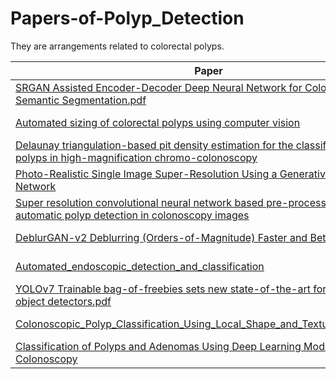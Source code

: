 # Papers-of-Polyp_Detection
They are arrangements related to colorectal polyps. 

| Paper | Time | Note |
|-------|------|------|
|[SRGAN Assisted Encoder-Decoder Deep Neural Network for Colorectal Polyp Semantic Segmentation.pdf](https://github.com/huchi00057/Papers-of-Polyp_Detection/files/9942928/SRGAN.Assisted.Encoder-Decoder.Deep.Neural.Network.for.Colorectal.Polyp.Semantic.Segmentation.pdf)|October 2021|[Note_SRGAN](https://github.com/huchi00057/Papers-of-Polyp_Detection/files/9969380/Note_SRGAN.pdf)|
|[Automated sizing of colorectal polyps using computer vision](https://github.com/huchi00057/Papers-of-Polyp_Detection/files/9969069/Automated.sizing.of.colorectal.polyps.using.pdf)|Jupy 2021|待上傳|
|[Delaunay triangulation-based pit density estimation for the classification of polyps in high-magnification chromo-colonoscopy](https://github.com/huchi00057/Papers-of-Polyp_Detection/files/9969088/Delaunay.triangulation-based.pit.density.estimation.for.the.classification.of.polyps.in.high-magnification.chromo-colonoscopy.pdf)|February 2012|[Note_Delaunay traingulation](https://github.com/huchi00057/Papers-of-Polyp_Detection/files/9969389/Note_Delaunay.traingulation.pdf)|
|[Photo-Realistic Single Image Super-Resolution Using a Generative Adversarial Network](https://github.com/huchi00057/Papers-of-Polyp_Detection/files/9969114/Photo-Realistic.Single.Image.Super-Resolution.Using.a.Generative.Adversarial.Network.pdf)|May 2017|ROG XG Mobile|[Note_photo-realistic](https://github.com/huchi00057/Papers-of-Polyp_Detection/files/9969399/Note_photo-realistic.pdf)|
|[Super resolution convolutional neural network based pre-processing for automatic polyp detection in colonoscopy images](https://github.com/huchi00057/Papers-of-Polyp_Detection/files/9969152/Super.resolution.convolutional.neural.network.based.pre-processing.for.automatic.polyp.detection.in.colonoscopy.images.pdf)|Janury 2021|[Note_Super resolution](https://github.com/huchi00057/Papers-of-Polyp_Detection/files/9969417/Note_Super.resolution.pdf)|
|[DeblurGAN-v2 Deblurring (Orders-of-Magnitude) Faster and Better.pdf](https://github.com/huchi00057/Papers-of-Polyp_Detection/files/9969205/DeblurGAN-v2.Deblurring.Orders-of-Magnitude.Faster.and.Better.pdf)|August 2019|待上傳|
|[Automated_endoscopic_detection_and_classification](https://github.com/huchi00057/Papers-of-Polyp_Detection/files/9969233/Automated_endoscopic_detection_and_classification_.pdf)|March 2020|[Note_CADe](https://github.com/huchi00057/Papers-of-Polyp_Detection/files/9969306/Automated.endoscopic.detection.and.classification.of.colorectal.polyps.using.cnn.pdf)|
|[YOLOv7 Trainable bag-of-freebies sets new state-of-the-art for real-time object detectors.pdf](https://github.com/huchi00057/Papers-of-Polyp_Detection/files/9969256/YOLOv7.Trainable.bag-of-freebies.sets.new.state-of-the-art.for.real-time.object.detectors.pdf)|July 2022|沒整理|[Note_YOLOv7](https://github.com/huchi00057/Papers-of-Polyp_Detection/files/9969309/YOLOv7.Trainable.bag-of-freebies.sets.new.state-of-the-art.for.real-time.object.detectors.pdf)|
|[Colonoscopic_Polyp_Classification_Using_Local_Shape_and_Texture_Features.pdf](https://github.com/huchi00057/Papers-of-Polyp_Detection/files/9969267/Colonoscopic_Polyp_Classification_Using_Local_Shape_and_Texture_Features.pdf)|June 2021|待上傳|
|[Classification of Polyps and Adenomas Using Deep Learning Model in Screening Colonoscopy](https://github.com/huchi00057/Papers-of-Polyp_Detection/files/9969294/Classification.of.Polyps.and.Adenomas.Using.Deep.Learning.Model.in.Screening.Colonoscopy.pdf)|October 2019|[Note](https://github.com/huchi00057/Papers-of-Polyp_Detection/files/9969307/Classification.of.Polyps.and.Adenomas.Using.Deep.Learning.Model.in.Screening.Colonoscopy.pdf)|









